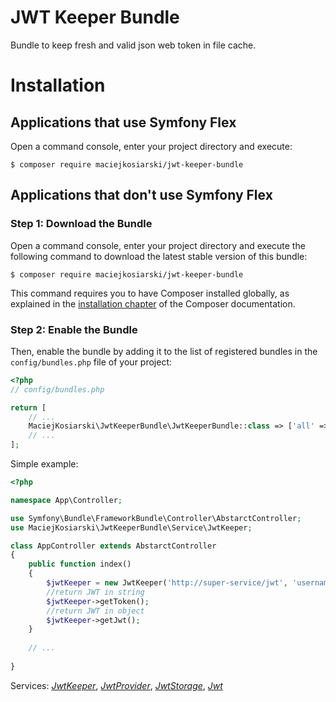 JWT Keeper Bundle
=================

Bundle to keep fresh and valid json web token in file cache.

Installation
============

Applications that use Symfony Flex
----------------------------------

Open a command console, enter your project directory and execute:

```console
$ composer require maciejkosiarski/jwt-keeper-bundle
```

Applications that don't use Symfony Flex
----------------------------------------

### Step 1: Download the Bundle

Open a command console, enter your project directory and execute the
following command to download the latest stable version of this bundle:

```console
$ composer require maciejkosiarski/jwt-keeper-bundle
```

This command requires you to have Composer installed globally, as explained
in the [installation chapter](https://getcomposer.org/doc/00-intro.md)
of the Composer documentation.

### Step 2: Enable the Bundle

Then, enable the bundle by adding it to the list of registered bundles
in the `config/bundles.php` file of your project:

```php
<?php
// config/bundles.php

return [
    // ...
    MaciejKosiarski\JwtKeeperBundle\JwtKeeperBundle::class => ['all' => true],
    // ...
];

```

Simple example:

```php
<?php

namespace App\Controller;

use Symfony\Bundle\FrameworkBundle\Controller\AbstarctController;
use MaciejKosiarski\JwtKeeperBundle\Service\JwtKeeper;

class AppController extends AbstarctController
{
    public function index()
    {
        $jwtKeeper = new JwtKeeper('http://super-service/jwt', 'username', 'superpass');
        //return JWT in string
        $jwtKeeper->getToken();
        //return JWT in object
        $jwtKeeper->getJwt();
    }
    
    // ...
    
}
```

Services: [_JwtKeeper_](../master/Service/JwtKeeper.php), [_JwtProvider_](../master/Service/JwtProvider.php), [_JwtStorage_](../master/Service/JwtStorage.php), [_Jwt_](../master/Service/Jwt.php)
